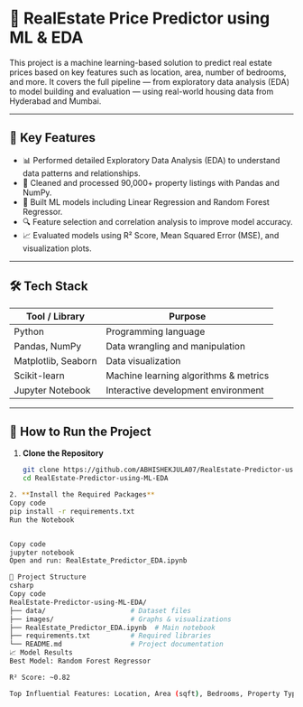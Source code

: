 # 🏡 RealEstate Price Predictor using ML & EDA

This project is a machine learning-based solution to predict real estate prices based on key features such as location, area, number of bedrooms, and more. It covers the full pipeline — from exploratory data analysis (EDA) to model building and evaluation — using real-world housing data from Hyderabad and Mumbai.

---

## 📌 Key Features

- 📊 Performed detailed Exploratory Data Analysis (EDA) to understand data patterns and relationships.
- 🧹 Cleaned and processed 90,000+ property listings with Pandas and NumPy.
- 🧠 Built ML models including Linear Regression and Random Forest Regressor.
- 🔍 Feature selection and correlation analysis to improve model accuracy.
- 📈 Evaluated models using R² Score, Mean Squared Error (MSE), and visualization plots.

---

## 🛠️ Tech Stack

| Tool / Library       | Purpose                               |
|----------------------|----------------------------------------|
| Python               | Programming language                   |
| Pandas, NumPy        | Data wrangling and manipulation        |
| Matplotlib, Seaborn  | Data visualization                     |
| Scikit-learn         | Machine learning algorithms & metrics  |
| Jupyter Notebook     | Interactive development environment    |

---

## 🚀 How to Run the Project

1. **Clone the Repository**
   ```bash
   git clone https://github.com/ABHISHEKJULA07/RealEstate-Predictor-using-ML-EDA
   cd RealEstate-Predictor-using-ML-EDA
 ```bash
2. **Install the Required Packages**
Copy code
pip install -r requirements.txt
Run the Notebook


Copy code
jupyter notebook
Open and run: RealEstate_Predictor_EDA.ipynb

📁 Project Structure
csharp
Copy code
RealEstate‑Predictor‑using‑ML‑EDA/
├── data/                     # Dataset files
├── images/                   # Graphs & visualizations
├── RealEstate_Predictor_EDA.ipynb  # Main notebook
├── requirements.txt          # Required libraries
└── README.md                 # Project documentation
📈 Model Results
Best Model: Random Forest Regressor

R² Score: ~0.82

Top Influential Features: Location, Area (sqft), Bedrooms, Property Type

